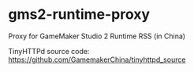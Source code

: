 # gms2-runtime-proxy
Proxy for GameMaker Studio 2 Runtime RSS (in China)



TinyHTTPd source code: https://github.com/GamemakerChina/tinyhttpd_source
